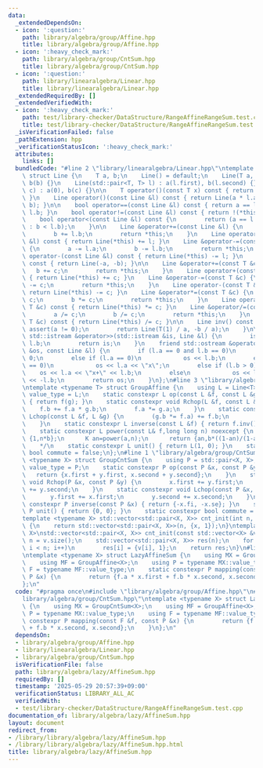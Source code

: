 ```yaml
---
data:
  _extendedDependsOn:
  - icon: ':question:'
    path: library/algebra/group/Affine.hpp
    title: library/algebra/group/Affine.hpp
  - icon: ':heavy_check_mark:'
    path: library/algebra/group/CntSum.hpp
    title: library/algebra/group/CntSum.hpp
  - icon: ':question:'
    path: library/linearalgebra/Linear.hpp
    title: library/linearalgebra/Linear.hpp
  _extendedRequiredBy: []
  _extendedVerifiedWith:
  - icon: ':heavy_check_mark:'
    path: test/library-checker/DataStructure/RangeAffineRangeSum.test.cpp
    title: test/library-checker/DataStructure/RangeAffineRangeSum.test.cpp
  _isVerificationFailed: false
  _pathExtension: hpp
  _verificationStatusIcon: ':heavy_check_mark:'
  attributes:
    links: []
  bundledCode: "#line 2 \"library/linearalgebra/Linear.hpp\"\ntemplate <typename T>\
    \ struct Line {\n    T a, b;\n    Line() = default;\n    Line(T a, T b) : a(a),\
    \ b(b) {}\n    Line(std::pair<T, T> l) : a(l.first), b(l.second) {}\n    Line(T\
    \ c) : a(0), b(c) {}\n\n    T operator()(const T x) const { return a * x + b;\
    \ }\n    Line operator()(const Line &l) const { return Line(a * l.a, a * l.b +\
    \ b); }\n\n    bool operator==(const Line &l) const { return a == l.a and b ==\
    \ l.b; }\n    bool operator!=(const Line &l) const { return !(*this == l); }\n\
    \    bool operator<(const Line &l) const {\n        return (a == l.a ? a < l.a\
    \ : b < l.b);\n    }\n\n    Line &operator+=(const Line &l) {\n        a += l.a;\n\
    \        b += l.b;\n        return *this;\n    }\n    Line operator+(const Line\
    \ &l) const { return Line(*this) += l; }\n    Line &operator-=(const Line &l)\
    \ {\n        a -= l.a;\n        b -= l.b;\n        return *this;\n    }\n    Line\
    \ operator-(const Line &l) const { return Line(*this) -= l; }\n    Line operator-()\
    \ const { return Line(-a, -b); }\n\n    Line &operator+=(const T &c) {\n     \
    \   b += c;\n        return *this;\n    }\n    Line operator+(const T &c) const\
    \ { return Line(*this) += c; }\n    Line &operator-=(const T &c) {\n        b\
    \ -= c;\n        return *this;\n    }\n    Line operator-(const T &c) const {\
    \ return Line(*this) -= c; }\n    Line &operator*=(const T &c) {\n        a *=\
    \ c;\n        b *= c;\n        return *this;\n    }\n    Line operator*(const\
    \ T &c) const { return Line(*this) *= c; }\n    Line &operator/=(const T &c) {\n\
    \        a /= c;\n        b /= c;\n        return *this;\n    }\n    Line operator/(const\
    \ T &c) const { return Line(*this) /= c; }\n\n    Line inv() const {\n       \
    \ assert(a != 0);\n        return Line(T(1) / a, -b / a);\n    }\n\n    friend\
    \ std::istream &operator>>(std::istream &is, Line &l) {\n        is >> l.a >>\
    \ l.b;\n        return is;\n    }\n    friend std::ostream &operator<<(std::ostream\
    \ &os, const Line &l) {\n        if (l.a == 0 and l.b == 0)\n            os <<\
    \ 0;\n        else if (l.a == 0)\n            os << l.b;\n        else if (l.b\
    \ == 0)\n            os << l.a << \"x\";\n        else if (l.b > 0)\n        \
    \    os << l.a << \"x+\" << l.b;\n        else\n            os << l.a << \"x-\"\
    \ << -l.b;\n        return os;\n    }\n};\n#line 3 \"library/algebra/group/Affine.hpp\"\
    \ntemplate <typename T> struct GroupAffine {\n    using L = Line<T>;\n    using\
    \ value_type = L;\n    static constexpr L op(const L &f, const L &g) noexcept\
    \ { return f(g); }\n    static constexpr void Rchop(L &f, const L &g) {\n    \
    \    f.b += f.a * g.b;\n        f.a *= g.a;\n    }\n    static constexpr void\
    \ Lchop(const L &f, L &g) {\n        (g.b *= f.a) += f.b;\n        g.a *= f.a;\n\
    \    }\n    static constexpr L inverse(const L &f) { return f.inv(); }\n    /*\n\
    \    static constexpr L power(const L& f,long long n) noexcept {\n      if(a==1)return\
    \ {1,n*b};\n      K an=power(a,n);\n      return {an,b*((1-an)/(1-a))};\n    }\n\
    \    */\n    static constexpr L unit() { return L(1, 0); }\n    static constexpr\
    \ bool commute = false;\n};\n#line 1 \"library/algebra/group/CntSum.hpp\"\ntemplate\
    \ <typename X> struct GroupCntSum {\n    using P = std::pair<X, X>;\n    using\
    \ value_type = P;\n    static constexpr P op(const P &x, const P &y) {\n     \
    \   return {x.first + y.first, x.second + y.second};\n    }\n    static constexpr\
    \ void Rchop(P &x, const P &y) {\n        x.first += y.first;\n        x.second\
    \ += y.second;\n    }\n    static constexpr void Lchop(const P &x, P &y) {\n \
    \       y.first += x.first;\n        y.second += x.second;\n    }\n    static\
    \ constexpr P inverse(const P &x) { return {-x.fi, -x.se}; }\n    static constexpr\
    \ P unit() { return {0, 0}; }\n    static constexpr bool commute = true;\n};\n\
    template <typename X> std::vector<std::pair<X, X>> cnt_init(int n, const X &x)\
    \ {\n    return std::vector<std::pair<X, X>>(n, {x, 1});\n}\ntemplate <typename\
    \ X>\nstd::vector<std::pair<X, X>> cnt_init(const std::vector<X> &v) {\n    int\
    \ n = v.size();\n    std::vector<std::pair<X, X>> res(n);\n    for (int i = 0;\
    \ i < n; i++)\n        res[i] = {v[i], 1};\n    return res;\n}\n#line 4 \"library/algebra/lazy/AffineSum.hpp\"\
    \ntemplate <typename X> struct LazyAffineSum {\n    using MX = GroupCntSum<X>;\n\
    \    using MF = GroupAffine<X>;\n    using P = typename MX::value_type;\n    using\
    \ F = typename MF::value_type;\n    static constexpr P mapping(const F &f, const\
    \ P &x) {\n        return {f.a * x.first + f.b * x.second, x.second};\n    }\n\
    };\n"
  code: "#pragma once\n#include \"library/algebra/group/Affine.hpp\"\n#include \"\
    library/algebra/group/CntSum.hpp\"\ntemplate <typename X> struct LazyAffineSum\
    \ {\n    using MX = GroupCntSum<X>;\n    using MF = GroupAffine<X>;\n    using\
    \ P = typename MX::value_type;\n    using F = typename MF::value_type;\n    static\
    \ constexpr P mapping(const F &f, const P &x) {\n        return {f.a * x.first\
    \ + f.b * x.second, x.second};\n    }\n};\n"
  dependsOn:
  - library/algebra/group/Affine.hpp
  - library/linearalgebra/Linear.hpp
  - library/algebra/group/CntSum.hpp
  isVerificationFile: false
  path: library/algebra/lazy/AffineSum.hpp
  requiredBy: []
  timestamp: '2025-05-29 20:57:39+09:00'
  verificationStatus: LIBRARY_ALL_AC
  verifiedWith:
  - test/library-checker/DataStructure/RangeAffineRangeSum.test.cpp
documentation_of: library/algebra/lazy/AffineSum.hpp
layout: document
redirect_from:
- /library/library/algebra/lazy/AffineSum.hpp
- /library/library/algebra/lazy/AffineSum.hpp.html
title: library/algebra/lazy/AffineSum.hpp
---
```

